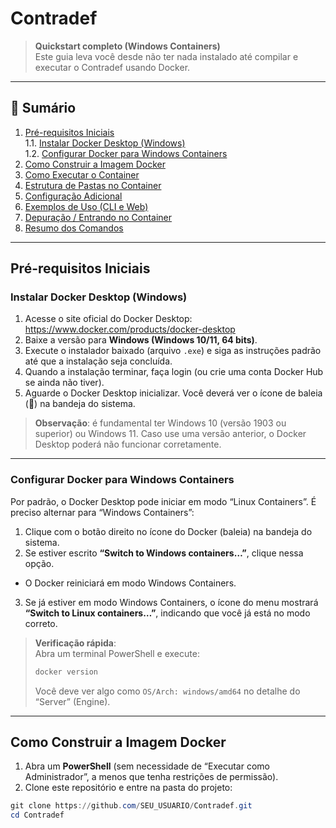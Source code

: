 # Contradef

> **Quickstart completo (Windows Containers)**  
> Este guia leva você desde não ter nada instalado até compilar e executar o Contradef usando Docker.

---

## 📖 Sumário

1. [Pré-requisitos Iniciais](#pré-requisitos-iniciais)  
   1.1. [Instalar Docker Desktop (Windows)](#instalar-docker-desktop-windows)  
   1.2. [Configurar Docker para Windows Containers](#configurar-docker-para-windows-containers)  
2. [Como Construir a Imagem Docker](#como-construir-a-imagem-docker)  
3. [Como Executar o Container](#como-executar-o-container)  
4. [Estrutura de Pastas no Container](#estrutura-de-pastas-no-container)  
5. [Configuração Adicional](#configuração-adicional)  
6. [Exemplos de Uso (CLI e Web)](#exemplos-de-uso)  
7. [Depuração / Entrando no Container](#depuração--entrando-no-container)  
8. [Resumo dos Comandos](#resumo-dos-comandos)  

---

## Pré-requisitos Iniciais

### Instalar Docker Desktop (Windows)

1. Acesse o site oficial do Docker Desktop:  
https://www.docker.com/products/docker-desktop
2. Baixe a versão para **Windows (Windows 10/11, 64 bits)**.  
3. Execute o instalador baixado (arquivo `.exe`) e siga as instruções padrão até que a instalação seja concluída.  
4. Quando a instalação terminar, faça login (ou crie uma conta Docker Hub se ainda não tiver).  
5. Aguarde o Docker Desktop inicializar. Você deverá ver o ícone de baleia (🐳) na bandeja do sistema.

> **Observação**: é fundamental ter Windows 10 (versão 1903 ou superior) ou Windows 11. Caso use uma versão anterior, o Docker Desktop poderá não funcionar corretamente.

---

### Configurar Docker para Windows Containers

Por padrão, o Docker Desktop pode iniciar em modo “Linux Containers”. É preciso alternar para “Windows Containers”:

1. Clique com o botão direito no ícone do Docker (baleia) na bandeja do sistema.  
2. Se estiver escrito **“Switch to Windows containers…”**, clique nessa opção.  
- O Docker reiniciará em modo Windows Containers.  
3. Se já estiver em modo Windows Containers, o ícone do menu mostrará **“Switch to Linux containers…”**, indicando que você já está no modo correto.

> **Verificação rápida**:  
> Abra um terminal PowerShell e execute:  
> ```powershell
> docker version
> ```  
> Você deve ver algo como `OS/Arch: windows/amd64` no detalhe do “Server” (Engine).

---

## Como Construir a Imagem Docker

1. Abra um **PowerShell** (sem necessidade de “Executar como Administrador”, a menos que tenha restrições de permissão).  
2. Clone este repositório e entre na pasta do projeto:  
```powershell
git clone https://github.com/SEU_USUARIO/Contradef.git
cd Contradef
